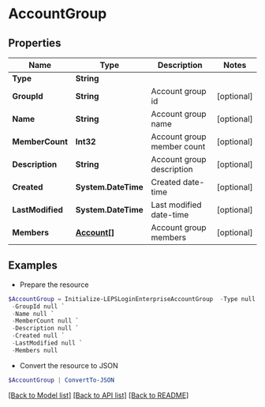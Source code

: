 # AccountGroup
## Properties

Name | Type | Description | Notes
------------ | ------------- | ------------- | -------------
**Type** | **String** |  | 
**GroupId** | **String** | Account group id | [optional] 
**Name** | **String** | Account group name | [optional] 
**MemberCount** | **Int32** | Account group member count | [optional] 
**Description** | **String** | Account group description | [optional] 
**Created** | **System.DateTime** | Created date-time | [optional] 
**LastModified** | **System.DateTime** | Last modified date-time | [optional] 
**Members** | [**Account[]**](Account.md) | Account group members | [optional] 

## Examples

- Prepare the resource
```powershell
$AccountGroup = Initialize-LEPSLoginEnterpriseAccountGroup  -Type null `
 -GroupId null `
 -Name null `
 -MemberCount null `
 -Description null `
 -Created null `
 -LastModified null `
 -Members null
```

- Convert the resource to JSON
```powershell
$AccountGroup | ConvertTo-JSON
```

[[Back to Model list]](../README.md#documentation-for-models) [[Back to API list]](../README.md#documentation-for-api-endpoints) [[Back to README]](../README.md)

